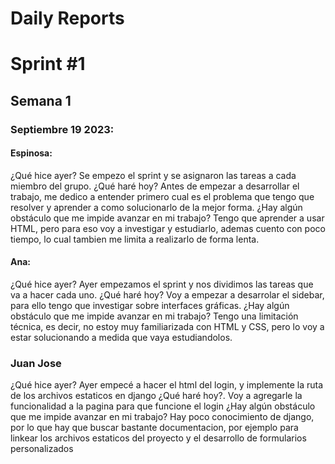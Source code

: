 # Daily Reports

# Sprint #1

## Semana 1

### Septiembre 19 2023:

#### Espinosa:
¿Qué hice ayer?
Se empezo el sprint y se asignaron las tareas a cada miembro del grupo.
¿Qué haré hoy?
Antes de empezar a desarrollar el trabajo, me dedico a entender primero cual es el problema que tengo que resolver y aprender a como solucionarlo de la mejor forma.
¿Hay algún obstáculo que me impide avanzar en mi trabajo?
Tengo que aprender a usar HTML, pero para eso voy a investigar y estudiarlo, ademas cuento con poco tiempo, lo cual tambien me limita a realizarlo de forma lenta.
#### Ana:
¿Qué hice ayer?
Ayer empezamos el sprint y nos dividimos las tareas que va a hacer cada uno.
¿Qué haré hoy?
Voy a empezar a desarrolar el sidebar, para ello tengo que investigar sobre interfaces gráficas.
¿Hay algún obstáculo que me impide avanzar en mi trabajo?
Tengo una limitación técnica, es decir, no estoy muy familiarizada con HTML y CSS, pero lo voy a estar solucionando a medida que vaya estudiandolos.

### Juan Jose
¿Qué hice ayer?
Ayer empecé a hacer el html del login, y implemente la ruta de los archivos estaticos en django
¿Qué haré hoy?.
Voy a agregarle la funcionalidad a la pagina para que funcione el login 
¿Hay algún obstáculo que me impide avanzar en mi trabajo?
Hay poco conocimiento de django, por lo que hay que buscar bastante documentacion, por ejemplo para linkear los archivos estaticos del proyecto y el desarrollo de formularios personalizados
